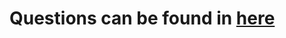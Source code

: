 # Questions can be found in <a href="https://github.com/AkashSCIENTIST/CompetitiveSolutions/blob/main/Techfest%202021/Techfest%202021.pdf">here</a>
